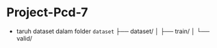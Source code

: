 # Project-Pcd-7

- taruh dataset dalam folder `dataset`
  ├── dataset/
  │ ├── train/
  │ └── valid/
